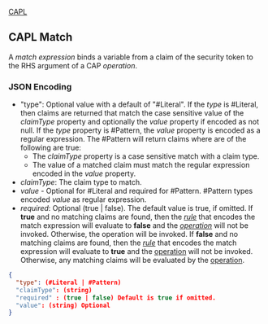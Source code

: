 [CAPL](../capl.md)

## CAPL Match

A *match expression* binds a variable from a claim of the security token to the RHS argument of a CAP *operation*.

### JSON Encoding

- "type": Optional value with a default of "#Literal".  If the *type* is #Literal, then claims are returned that match the case sensitive value of the *claimType* property and optionally the *value* property if encoded as not null.  If the *type* property is #Pattern, the *value* property is encoded as a regular expression. The #Pattern will return claims where are of the following are true:
  - The *claimType* property is a case sensitive match with a claim type.
  - The value of a matched claim must match the regular expression encoded in the *value* property.
- *claimType*: The claim type to match.
- *value* - Optional for #Literal and required for #Pattern. #Pattern types encoded *value* as regular expression.
- *required*: Optional (true | false).  The default value is true, if omitted.  If **true** and no matching claims are found, then the *[rule](./rule.md)* that encodes the match expression will evaluate to **false** and the *[operation](./operation.md)* will not be invoked.  Otherwise, the operation will be invoked.  If **false** and no matching claims are found, then the *[rule](./rule.md)* that encodes the match expression will evaluate to **true** and the [operation](./operation.md) will not be invoked.  Otherwise, any matching claims will be evaluated by the [operation](./operation.md). 

```json
{
  "type": (#Literal | #Pattern)
  "claimType": (string)
  "required" : (true | false) Default is true if omitted.
  "value": (string) Optional  
}
```
